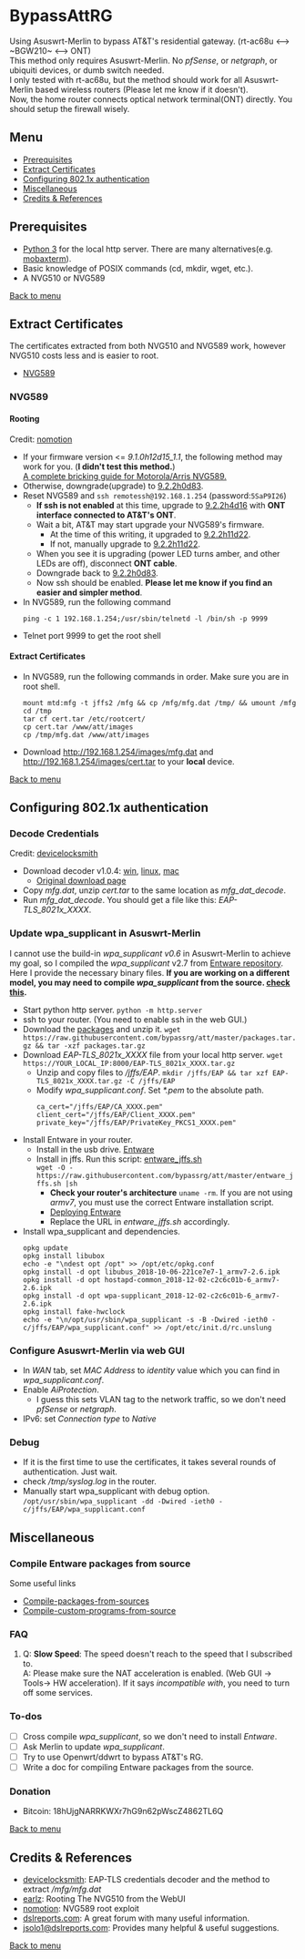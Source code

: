 # BypassAttRG
Using Asuswrt-Merlin to bypass AT&amp;T's residential gateway. (rt-ac68u <--> ~BGW210~ <--> ONT)  
This method only requires Asuswrt-Merlin. No *pfSense*, or *netgraph*, or ubiquiti devices,  or dumb switch needed.  
I only tested with rt-ac68u, but the method should work for all Asuswrt-Merlin based wireless routers (Please let me know if it doesn't).  
Now, the home router connects optical network terminal(ONT) directly. You should setup the firewall wisely.

<!-- **Background**: I switch to AT&T fiber and I hate AT&T residential gateway -->


## Menu
- [Prerequisites](#prerequisites)
- [Extract Certificates](#extract-certificates)
- [Configuring 802.1x authentication](#configuring-8021x-authentication)
- [Miscellaneous](#miscellaneous)
- [Credits & References](#credits--references)

  
## Prerequisites
- [Python 3](https://www.python.org/downloads/release/python-373/) for the local http server. There are many alternatives(e.g. [mobaxterm](https://mobaxterm.mobatek.net/)).
- Basic knowledge of POSIX commands (cd, mkdir, wget, etc.).
- A NVG510 or NVG589

[Back to menu](#menu)
## Extract Certificates
The certificates extracted from both NVG510 and NVG589 work, however NVG510 costs less and is easier to root.
- [NVG589](#nvg589)

### NVG589 
#### Rooting
Credit: [nomotion](https://www.nomotion.net/blog/sharknatto/)
- If your firmware version <= *9.1.0h12d15_1.1*, the following method may work for you. (**I didn't test this method.**)  
  [A complete bricking guide for Motorola/Arris NVG589.](https://github.com/MakiseKurisu/NVG589/wiki)
- Otherwise, downgrade(upgrade) to [9.2.2h0d83](firmware/nvg589/spnvg589-9.2.2h0d83.bin).
- Reset NVG589 and `ssh remotessh@192.168.1.254` (password:`5SaP9I26`)
  - **If ssh is not enabled** at this time, upgrade to [9.2.2h4d16](firmware/nvg589/spnvg589-9.2.2h4d16.bin) with **ONT interface connected to AT&T's ONT**.
  - Wait a bit, AT&T may start upgrade your NVG589's firmware. 
	- At the time of this writing, it upgraded to [9.2.2h11d22](firmware/nvg589/spnvg589-9.2.2h11d22.bin).
	- If not, manually upgrade to [9.2.2h11d22](firmware/nvg589/spnvg589-9.2.2h11d22.bin).
  - When you see it is upgrading (power LED turns amber, and other LEDs are off), disconnect **ONT cable**.
  - Downgrade back to [9.2.2h0d83](firmware/nvg589/spnvg589-9.2.2h0d83.bin).
  - Now ssh should be enabled. **Please let me know if you find an easier and simpler method**.
- In NVG589, run the following command
  ```
  ping -c 1 192.168.1.254;/usr/sbin/telnetd -l /bin/sh -p 9999
  ```
- Telnet port 9999 to get the root shell

#### Extract Certificates
- In NVG589, run the following commands in order. Make sure you are in root shell.
  ```
  mount mtd:mfg -t jffs2 /mfg && cp /mfg/mfg.dat /tmp/ && umount /mfg
  cd /tmp
  tar cf cert.tar /etc/rootcert/
  cp cert.tar /www/att/images
  cp /tmp/mfg.dat /www/att/images
  ```
- Download http://192.168.1.254/images/mfg.dat and http://192.168.1.254/images/cert.tar to your **local** device.


[Back to menu](#menu)
## Configuring 802.1x authentication
### Decode Credentials 
Credit: [devicelocksmith](https://www.devicelocksmith.com/2018/12/eap-tls-credentials-decoder-for-nvg-and.html)

- Download decoder v1.0.4: [win](decoder/win/mfg_dat_decode_1_04.zip), [linux](decoder/linux/mfg_dat_decode_1_04.tar.gz), [mac](decoder/mac/mfg_dat_decode_1_04_macosx.zip)
  - [Original download page](https://www.devicelocksmith.com/2018/12/eap-tls-credentials-decoder-for-nvg-and.html)
- Copy *mfg.dat*, unzip *cert.tar* to the same location as *mfg_dat_decode*.
- Run *mfg_dat_decode*. You should get a file like this: *EAP-TLS_8021x_XXXX*.

### Update wpa_supplicant in Asuswrt-Merlin

I cannot use the build-in *wpa\_supplicant v0.6* in Asuswrt-Merlin to achieve my goal, so I compiled the *wpa\_supplicant* v2.7 from [Entware repository](https://github.com/Entware/Entware). Here I provide the necessary binary files. **If you are working on a different model, you may need to compile *wpa\_supplicant* from the source. [check this](#compile-entware-packages-from-source).**

- Start python http server. `python -m http.server`
- ssh to your router. (You need to enable ssh in the web GUI.)
- Download the [packages](packages.tar.gz) and unzip it. `wget https://raw.githubusercontent.com/bypassrg/att/master/packages.tar.gz && tar -xzf packages.tar.gz`
- Download *EAP-TLS_8021x_XXXX* file from your local http server. `wget https://YOUR_LOCAL_IP:8000/EAP-TLS_8021x_XXXX.tar.gz`
  - Unzip and copy files to */jffs/EAP*. `mkdir /jffs/EAP && tar xzf EAP-TLS_8021x_XXXX.tar.gz -C /jffs/EAP ` 
  - Modify *wpa_supplicant.conf*. Set *\*.pem* to the absolute path.
	```
	ca_cert="/jffs/EAP/CA_XXXX.pem"
	client_cert="/jffs/EAP/Client_XXXX.pem"
	private_key="/jffs/EAP/PrivateKey_PKCS1_XXXX.pem"
	```
- Install Entware in your router.
  - Install in the usb drive. [Entware](https://github.com/RMerl/asuswrt-merlin/wiki/Entware)
  - Install in jffs. Run this script: [entware_jffs.sh](https://github.com/bypassrg/att/blob/master/entware_jffs.sh)  
  `wget -O - https://raw.githubusercontent.com/bypassrg/att/master/entware_jffs.sh |sh`
    - **Check your router's architecture** `uname -rm`. If you are not using *armv7*, you must use the correct Entware installation script. 
    - [Deploying Entware](https://github.com/Entware/Entware/wiki/Install-on-Asus-stock-firmware#deploying-entware)
	- Replace the URL in *entware_jffs.sh* accordingly.
- Install wpa\_supplicant and dependencies.  
  <!-- `wget -O - https://github.com/bypassrg/att/blob/master/install_wpa.sh |sh` -->
  ```
  opkg update
  opkg install libubox
  echo -e "\ndest opt /opt" >> /opt/etc/opkg.conf
  opkg install -d opt libubus_2018-10-06-221ce7e7-1_armv7-2.6.ipk
  opkg install -d opt hostapd-common_2018-12-02-c2c6c01b-6_armv7-2.6.ipk
  opkg install -d opt wpa-supplicant_2018-12-02-c2c6c01b-6_armv7-2.6.ipk
  opkg install fake-hwclock
  echo -e "\n/opt/usr/sbin/wpa_supplicant -s -B -Dwired -ieth0 -c/jffs/EAP/wpa_supplicant.conf" >> /opt/etc/init.d/rc.unslung
  ```

### Configure Asuswrt-Merlin via web GUI
- In *WAN* tab, set *MAC Address* to *identity* value which you can find in *wpa_supplicant.conf*.
- Enable *AiProtection*.
  - I guess this sets VLAN tag to the network traffic, so we don't need *pfSense* or *netgraph*.
- IPv6: set *Connection type* to *Native*
  
### Debug
- If it is the first time to use the certificates, it takes several rounds of authentication. Just wait.
- check */tmp/syslog.log* in the router.
- Manually start wpa_supplicant with debug option.  
`/opt/usr/sbin/wpa_supplicant -dd -Dwired -ieth0 -c/jffs/EAP/wpa_supplicant.conf`

## Miscellaneous

### Compile Entware packages from source
Some useful links
- [Compile-packages-from-sources](https://github.com/Entware/Entware/wiki/Compile-packages-from-sources)
- [Compile-custom-programs-from-source](https://github.com/RMerl/asuswrt-merlin/wiki/Compile-custom-programs-from-source)

### FAQ
1. Q: **Slow Speed**: The speed doesn't reach to the speed that I subscribed to.    
   A: Please make sure the NAT acceleration is enabled. (Web GUI -> Tools-> HW acceleration). If it says *incompatible with*, you need to turn off some services.


### To-dos
- [ ] Cross compile *wpa_supplicant*, so we don't need to install *Entware*.
- [ ] Ask Merlin to update *wpa_supplicant*.
- [ ] Try to use Openwrt/ddwrt to bypass AT&T's RG.
- [ ] Write a doc for compiling Entware packages from the source.

### Donation
- Bitcoin: 18hUjgNARRKWXr7hG9n62pWscZ4862TL6Q

[Back to menu](#menu)
## Credits & References
- [devicelocksmith](https://www.devicelocksmith.com/2018/12/eap-tls-credentials-decoder-for-nvg-and.html): EAP-TLS credentials decoder and the method to extract */mfg/mfg.dat*
- [earlz](http://earlz.net/view/2012/06/07/0026/rooting-the-nvg510-from-the-webui): Rooting The NVG510 from the WebUI
- [nomotion](https://www.nomotion.net/blog/sharknatto/): NVG589 root exploit
- [dslreports.com](https://www.dslreports.com/forum/uverse): A great forum with many useful information.
- [jsolo1@dslreports.com](https://www.dslreports.com/profile/422016): Provides many helpful & useful suggestions.

[Back to menu](#menu)
